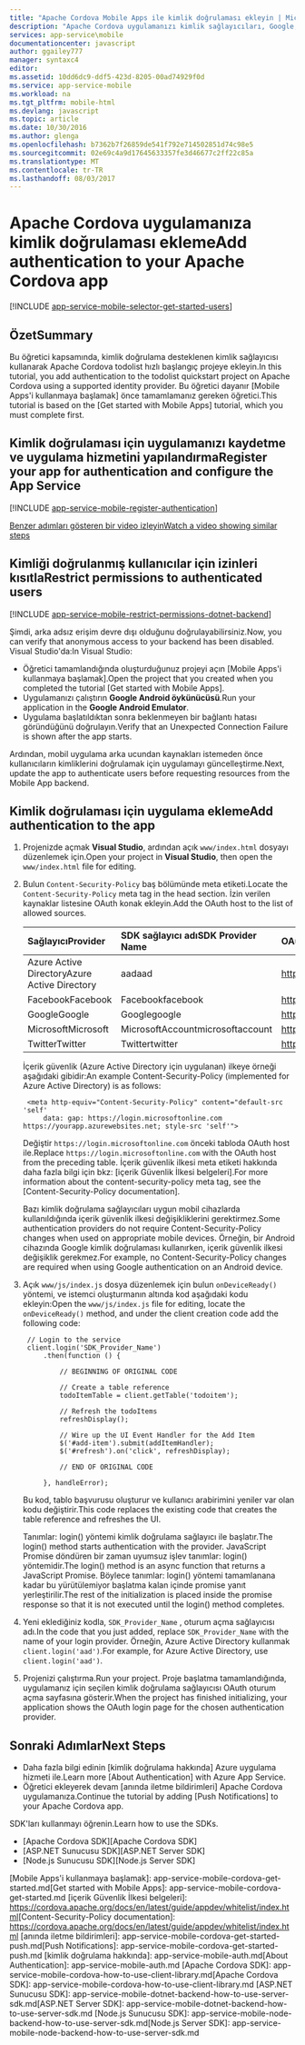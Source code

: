 ```yaml
---
title: "Apache Cordova Mobile Apps ile kimlik doğrulaması ekleyin | Microsoft Docs"
description: "Apache Cordova uygulamanızı kimlik sağlayıcıları, Google, Facebook, Twitter ve Microsoft dahil olmak üzere çeşitli kullanıcıların kimliklerini doğrulamak için Azure App Service'de Mobile Apps kullanmayı öğrenin."
services: app-service\mobile
documentationcenter: javascript
author: ggailey777
manager: syntaxc4
editor: 
ms.assetid: 10dd6dc9-ddf5-423d-8205-00ad74929f0d
ms.service: app-service-mobile
ms.workload: na
ms.tgt_pltfrm: mobile-html
ms.devlang: javascript
ms.topic: article
ms.date: 10/30/2016
ms.author: glenga
ms.openlocfilehash: b7362b7f26859de541f792e714502851d74c98e5
ms.sourcegitcommit: 02e69c4a9d17645633357fe3d46677c2ff22c85a
ms.translationtype: MT
ms.contentlocale: tr-TR
ms.lasthandoff: 08/03/2017
---
```

# <a name="add-authentication-to-your-apache-cordova-app"></a><span data-ttu-id="b0f9d-103">Apache Cordova uygulamanıza kimlik doğrulaması ekleme</span><span class="sxs-lookup"><span data-stu-id="b0f9d-103">Add authentication to your Apache Cordova app</span></span>
[!INCLUDE [app-service-mobile-selector-get-started-users](../../includes/app-service-mobile-selector-get-started-users.md)]

## <a name="summary"></a><span data-ttu-id="b0f9d-104">Özet</span><span class="sxs-lookup"><span data-stu-id="b0f9d-104">Summary</span></span>
<span data-ttu-id="b0f9d-105">Bu öğretici kapsamında, kimlik doğrulama desteklenen kimlik sağlayıcısı kullanarak Apache Cordova todolist hızlı başlangıç projeye ekleyin.</span><span class="sxs-lookup"><span data-stu-id="b0f9d-105">In this tutorial, you add authentication to the todolist quickstart project on Apache Cordova using a supported identity provider.</span></span> <span data-ttu-id="b0f9d-106">Bu öğretici dayanır [Mobile Apps'i kullanmaya başlamak] önce tamamlamanız gereken öğretici.</span><span class="sxs-lookup"><span data-stu-id="b0f9d-106">This tutorial is based on the [Get started with Mobile Apps] tutorial, which you must complete first.</span></span>

## <span data-ttu-id="b0f9d-107"><a name="register"></a>Kimlik doğrulaması için uygulamanızı kaydetme ve uygulama hizmetini yapılandırma</span><span class="sxs-lookup"><span data-stu-id="b0f9d-107"><a name="register"></a>Register your app for authentication and configure the App Service</span></span>
[!INCLUDE [app-service-mobile-register-authentication](../../includes/app-service-mobile-register-authentication.md)]

[<span data-ttu-id="b0f9d-108">Benzer adımları gösteren bir video izleyin</span><span class="sxs-lookup"><span data-stu-id="b0f9d-108">Watch a video showing similar steps</span></span>](https://channel9.msdn.com/series/Azure-connected-services-with-Cordova/Azure-connected-services-task-8-Azure-authentication)

## <span data-ttu-id="b0f9d-109"><a name="permissions"></a>Kimliği doğrulanmış kullanıcılar için izinleri kısıtla</span><span class="sxs-lookup"><span data-stu-id="b0f9d-109"><a name="permissions"></a>Restrict permissions to authenticated users</span></span>
[!INCLUDE [app-service-mobile-restrict-permissions-dotnet-backend](../../includes/app-service-mobile-restrict-permissions-dotnet-backend.md)]

<span data-ttu-id="b0f9d-110">Şimdi, arka adsız erişim devre dışı olduğunu doğrulayabilirsiniz.</span><span class="sxs-lookup"><span data-stu-id="b0f9d-110">Now, you can verify that anonymous access to your backend has been disabled.</span></span> <span data-ttu-id="b0f9d-111">Visual Studio'da:</span><span class="sxs-lookup"><span data-stu-id="b0f9d-111">In Visual Studio:</span></span>

* <span data-ttu-id="b0f9d-112">Öğretici tamamlandığında oluşturduğunuz projeyi açın [Mobile Apps'i kullanmaya başlamak].</span><span class="sxs-lookup"><span data-stu-id="b0f9d-112">Open the project that you created when you completed the tutorial [Get started with Mobile Apps].</span></span>
* <span data-ttu-id="b0f9d-113">Uygulamanızı çalıştırın **Google Android öykünücüsü**.</span><span class="sxs-lookup"><span data-stu-id="b0f9d-113">Run your application in the **Google Android Emulator**.</span></span>
* <span data-ttu-id="b0f9d-114">Uygulama başlatıldıktan sonra beklenmeyen bir bağlantı hatası göründüğünü doğrulayın.</span><span class="sxs-lookup"><span data-stu-id="b0f9d-114">Verify that an Unexpected Connection Failure is shown after the app starts.</span></span>

<span data-ttu-id="b0f9d-115">Ardından, mobil uygulama arka ucundan kaynakları istemeden önce kullanıcıların kimliklerini doğrulamak için uygulamayı güncelleştirme.</span><span class="sxs-lookup"><span data-stu-id="b0f9d-115">Next, update the app to authenticate users before requesting resources from the Mobile App backend.</span></span>

## <span data-ttu-id="b0f9d-116"><a name="add-authentication"></a>Kimlik doğrulaması için uygulama ekleme</span><span class="sxs-lookup"><span data-stu-id="b0f9d-116"><a name="add-authentication"></a>Add authentication to the app</span></span>
1. <span data-ttu-id="b0f9d-117">Projenizde açmak **Visual Studio**, ardından açık `www/index.html` dosyayı düzenlemek için.</span><span class="sxs-lookup"><span data-stu-id="b0f9d-117">Open your project in **Visual Studio**, then open the `www/index.html` file for editing.</span></span>
2. <span data-ttu-id="b0f9d-118">Bulun `Content-Security-Policy` baş bölümünde meta etiketi.</span><span class="sxs-lookup"><span data-stu-id="b0f9d-118">Locate the `Content-Security-Policy` meta tag in the head section.</span></span>  <span data-ttu-id="b0f9d-119">İzin verilen kaynaklar listesine OAuth konak ekleyin.</span><span class="sxs-lookup"><span data-stu-id="b0f9d-119">Add the OAuth host to the list of allowed sources.</span></span>

   | <span data-ttu-id="b0f9d-120">Sağlayıcı</span><span class="sxs-lookup"><span data-stu-id="b0f9d-120">Provider</span></span> | <span data-ttu-id="b0f9d-121">SDK sağlayıcı adı</span><span class="sxs-lookup"><span data-stu-id="b0f9d-121">SDK Provider Name</span></span> | <span data-ttu-id="b0f9d-122">OAuth ana bilgisayar</span><span class="sxs-lookup"><span data-stu-id="b0f9d-122">OAuth Host</span></span> |
   |:--- |:--- |:--- |
   | <span data-ttu-id="b0f9d-123">Azure Active Directory</span><span class="sxs-lookup"><span data-stu-id="b0f9d-123">Azure Active Directory</span></span> | <span data-ttu-id="b0f9d-124">aad</span><span class="sxs-lookup"><span data-stu-id="b0f9d-124">aad</span></span> | <span data-ttu-id="b0f9d-125">https://login.microsoftonline.com</span><span class="sxs-lookup"><span data-stu-id="b0f9d-125">https://login.microsoftonline.com</span></span> |
   | <span data-ttu-id="b0f9d-126">Facebook</span><span class="sxs-lookup"><span data-stu-id="b0f9d-126">Facebook</span></span> | <span data-ttu-id="b0f9d-127">Facebook</span><span class="sxs-lookup"><span data-stu-id="b0f9d-127">facebook</span></span> | <span data-ttu-id="b0f9d-128">https://www.facebook.com</span><span class="sxs-lookup"><span data-stu-id="b0f9d-128">https://www.facebook.com</span></span> |
   | <span data-ttu-id="b0f9d-129">Google</span><span class="sxs-lookup"><span data-stu-id="b0f9d-129">Google</span></span> | <span data-ttu-id="b0f9d-130">Google</span><span class="sxs-lookup"><span data-stu-id="b0f9d-130">google</span></span> | <span data-ttu-id="b0f9d-131">https://Accounts.Google.com</span><span class="sxs-lookup"><span data-stu-id="b0f9d-131">https://accounts.google.com</span></span> |
   | <span data-ttu-id="b0f9d-132">Microsoft</span><span class="sxs-lookup"><span data-stu-id="b0f9d-132">Microsoft</span></span> | <span data-ttu-id="b0f9d-133">MicrosoftAccount</span><span class="sxs-lookup"><span data-stu-id="b0f9d-133">microsoftaccount</span></span> | <span data-ttu-id="b0f9d-134">https://Login.live.com</span><span class="sxs-lookup"><span data-stu-id="b0f9d-134">https://login.live.com</span></span> |
   | <span data-ttu-id="b0f9d-135">Twitter</span><span class="sxs-lookup"><span data-stu-id="b0f9d-135">Twitter</span></span> | <span data-ttu-id="b0f9d-136">Twitter</span><span class="sxs-lookup"><span data-stu-id="b0f9d-136">twitter</span></span> | <span data-ttu-id="b0f9d-137">https://api.twitter.com</span><span class="sxs-lookup"><span data-stu-id="b0f9d-137">https://api.twitter.com</span></span> |

    <span data-ttu-id="b0f9d-138">İçerik güvenlik (Azure Active Directory için uygulanan) ilkeye örneği aşağıdaki gibidir:</span><span class="sxs-lookup"><span data-stu-id="b0f9d-138">An example Content-Security-Policy (implemented for Azure Active Directory) is as follows:</span></span>

        <meta http-equiv="Content-Security-Policy" content="default-src 'self'
            data: gap: https://login.microsoftonline.com https://yourapp.azurewebsites.net; style-src 'self'">

    <span data-ttu-id="b0f9d-139">Değiştir `https://login.microsoftonline.com` önceki tabloda OAuth host ile.</span><span class="sxs-lookup"><span data-stu-id="b0f9d-139">Replace `https://login.microsoftonline.com` with the OAuth host from the preceding table.</span></span>  <span data-ttu-id="b0f9d-140">İçerik güvenlik ilkesi meta etiketi hakkında daha fazla bilgi için bkz: [içerik Güvenlik İlkesi belgeleri].</span><span class="sxs-lookup"><span data-stu-id="b0f9d-140">For more information about the content-security-policy meta tag, see the [Content-Security-Policy documentation].</span></span>

    <span data-ttu-id="b0f9d-141">Bazı kimlik doğrulama sağlayıcıları uygun mobil cihazlarda kullanıldığında içerik güvenlik ilkesi değişikliklerini gerektirmez.</span><span class="sxs-lookup"><span data-stu-id="b0f9d-141">Some authentication providers do not require Content-Security-Policy changes when used on appropriate mobile devices.</span></span>  <span data-ttu-id="b0f9d-142">Örneğin, bir Android cihazında Google kimlik doğrulaması kullanırken, içerik güvenlik ilkesi değişiklik gerekmez.</span><span class="sxs-lookup"><span data-stu-id="b0f9d-142">For example, no Content-Security-Policy changes are required when using Google authentication on an Android device.</span></span>

3. <span data-ttu-id="b0f9d-143">Açık `www/js/index.js` dosya düzenlemek için bulun `onDeviceReady()` yöntemi, ve istemci oluşturmanın altında kod aşağıdaki kodu ekleyin:</span><span class="sxs-lookup"><span data-stu-id="b0f9d-143">Open the `www/js/index.js` file for editing, locate the `onDeviceReady()` method, and under the client  creation code add the following code:</span></span>

        // Login to the service
        client.login('SDK_Provider_Name')
            .then(function () {

                // BEGINNING OF ORIGINAL CODE

                // Create a table reference
                todoItemTable = client.getTable('todoitem');

                // Refresh the todoItems
                refreshDisplay();

                // Wire up the UI Event Handler for the Add Item
                $('#add-item').submit(addItemHandler);
                $('#refresh').on('click', refreshDisplay);

                // END OF ORIGINAL CODE

            }, handleError);

    <span data-ttu-id="b0f9d-144">Bu kod, tablo başvurusu oluşturur ve kullanıcı arabirimini yeniler var olan kodu değiştirir.</span><span class="sxs-lookup"><span data-stu-id="b0f9d-144">This code replaces the existing code that creates the table reference and refreshes the UI.</span></span>

    <span data-ttu-id="b0f9d-145">Tanımlar: login() yöntemi kimlik doğrulama sağlayıcı ile başlatır.</span><span class="sxs-lookup"><span data-stu-id="b0f9d-145">The login() method starts authentication with the provider.</span></span> <span data-ttu-id="b0f9d-146">JavaScript Promise döndüren bir zaman uyumsuz işlev tanımlar: login() yöntemidir.</span><span class="sxs-lookup"><span data-stu-id="b0f9d-146">The login() method is an async function that returns a JavaScript Promise.</span></span>  <span data-ttu-id="b0f9d-147">Böylece tanımlar: login() yöntemi tamamlanana kadar bu yürütülemiyor başlatma kalan içinde promise yanıt yerleştirilir.</span><span class="sxs-lookup"><span data-stu-id="b0f9d-147">The rest of the initialization is placed inside the promise response so that it is not executed until the login() method completes.</span></span>

4. <span data-ttu-id="b0f9d-148">Yeni eklediğiniz kodla, `SDK_Provider_Name` , oturum açma sağlayıcısı adı.</span><span class="sxs-lookup"><span data-stu-id="b0f9d-148">In the code that you just added, replace `SDK_Provider_Name` with the name of your login provider.</span></span> <span data-ttu-id="b0f9d-149">Örneğin, Azure Active Directory kullanmak `client.login('aad')`.</span><span class="sxs-lookup"><span data-stu-id="b0f9d-149">For example, for Azure Active Directory, use `client.login('aad')`.</span></span>
5. <span data-ttu-id="b0f9d-150">Projenizi çalıştırma.</span><span class="sxs-lookup"><span data-stu-id="b0f9d-150">Run your project.</span></span>  <span data-ttu-id="b0f9d-151">Proje başlatma tamamlandığında, uygulamanız için seçilen kimlik doğrulama sağlayıcısı OAuth oturum açma sayfasına gösterir.</span><span class="sxs-lookup"><span data-stu-id="b0f9d-151">When the project has finished initializing, your application shows the OAuth login page for the chosen authentication provider.</span></span>

## <span data-ttu-id="b0f9d-152"><a name="next-steps"></a>Sonraki Adımlar</span><span class="sxs-lookup"><span data-stu-id="b0f9d-152"><a name="next-steps"></a>Next Steps</span></span>
* <span data-ttu-id="b0f9d-153">Daha fazla bilgi edinin [kimlik doğrulama hakkında] Azure uygulama hizmeti ile.</span><span class="sxs-lookup"><span data-stu-id="b0f9d-153">Learn more [About Authentication] with Azure App Service.</span></span>
* <span data-ttu-id="b0f9d-154">Öğretici ekleyerek devam [anında iletme bildirimleri] Apache Cordova uygulamanıza.</span><span class="sxs-lookup"><span data-stu-id="b0f9d-154">Continue the tutorial by adding [Push Notifications] to your Apache Cordova app.</span></span>

<span data-ttu-id="b0f9d-155">SDK'ları kullanmayı öğrenin.</span><span class="sxs-lookup"><span data-stu-id="b0f9d-155">Learn how to use the SDKs.</span></span>

* <span data-ttu-id="b0f9d-156">[Apache Cordova SDK]</span><span class="sxs-lookup"><span data-stu-id="b0f9d-156">[Apache Cordova SDK]</span></span>
* <span data-ttu-id="b0f9d-157">[ASP.NET Sunucusu SDK]</span><span class="sxs-lookup"><span data-stu-id="b0f9d-157">[ASP.NET Server SDK]</span></span>
* <span data-ttu-id="b0f9d-158">[Node.js Sunucusu SDK]</span><span class="sxs-lookup"><span data-stu-id="b0f9d-158">[Node.js Server SDK]</span></span>

<!-- URLs. -->
<span data-ttu-id="b0f9d-159">[Mobile Apps'i kullanmaya başlamak]: app-service-mobile-cordova-get-started.md</span><span class="sxs-lookup"><span data-stu-id="b0f9d-159">[Get started with Mobile Apps]: app-service-mobile-cordova-get-started.md</span></span>
<span data-ttu-id="b0f9d-160">[içerik Güvenlik İlkesi belgeleri]: https://cordova.apache.org/docs/en/latest/guide/appdev/whitelist/index.html</span><span class="sxs-lookup"><span data-stu-id="b0f9d-160">[Content-Security-Policy documentation]: https://cordova.apache.org/docs/en/latest/guide/appdev/whitelist/index.html</span></span>
<span data-ttu-id="b0f9d-161">[anında iletme bildirimleri]: app-service-mobile-cordova-get-started-push.md</span><span class="sxs-lookup"><span data-stu-id="b0f9d-161">[Push Notifications]: app-service-mobile-cordova-get-started-push.md</span></span>
<span data-ttu-id="b0f9d-162">[kimlik doğrulama hakkında]: app-service-mobile-auth.md</span><span class="sxs-lookup"><span data-stu-id="b0f9d-162">[About Authentication]: app-service-mobile-auth.md</span></span>
<span data-ttu-id="b0f9d-163">[Apache Cordova SDK]: app-service-mobile-cordova-how-to-use-client-library.md</span><span class="sxs-lookup"><span data-stu-id="b0f9d-163">[Apache Cordova SDK]: app-service-mobile-cordova-how-to-use-client-library.md</span></span>
<span data-ttu-id="b0f9d-164">[ASP.NET Sunucusu SDK]: app-service-mobile-dotnet-backend-how-to-use-server-sdk.md</span><span class="sxs-lookup"><span data-stu-id="b0f9d-164">[ASP.NET Server SDK]: app-service-mobile-dotnet-backend-how-to-use-server-sdk.md</span></span>
<span data-ttu-id="b0f9d-165">[Node.js Sunucusu SDK]: app-service-mobile-node-backend-how-to-use-server-sdk.md</span><span class="sxs-lookup"><span data-stu-id="b0f9d-165">[Node.js Server SDK]: app-service-mobile-node-backend-how-to-use-server-sdk.md</span></span>
